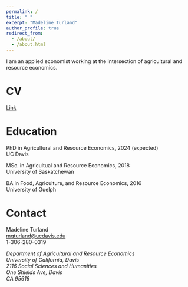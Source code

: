 ```yaml
---
permalink: /
title: " "
excerpt: "Madeline Turland"
author_profile: true
redirect_from: 
  - /about/
  - /about.html
---
```


I am an applied economist working at the intersection of agricultural and resource economics. 


CV
======
[Link](http://academicpages.github.io/files/paper1.pdf)


Education
======
PhD in Agricultural and Resource Economics, 2024 (expected)<br />
UC Davis

MSc. in Agricultual and Resource Economics, 2018<br />
University of Saskatchewan

BA in Food, Agriculture, and Resource Economics, 2016<br />
University of Guelph




Contact
======
Madeline Turland<br />
mgturland@ucdavis.edu<br />
1-306-280-0319

<address>
Department of Agricultural and Resource Economics<br />
University of California, Davis<br />
2116 Social Sciences and Humanities<br />
One Shields Ave, Davis<br />
CA 95616
 </address>
